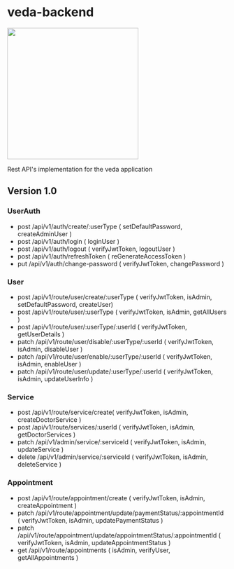 # veda-backend

<img src="https://qph.fs.quoracdn.net/main-qimg-5d2a45e5f6a3b88d7686aa13de992102"  width="300" />

Rest API's implementation for the veda application

## Version 1.0

### UserAuth

- post /api/v1/auth/create/:userType ( setDefaultPassword, createAdminUser )
- post /api/v1/auth/login ( loginUser )
- post /api/v1/auth/logout ( verifyJwtToken, logoutUser )
- post /api/v1/auth/refreshToken ( reGenerateAccessToken )
- put /api/v1/auth/change-password ( verifyJwtToken, changePassword )

### User

- post /api/v1/route/user/create/:userType ( verifyJwtToken, isAdmin, setDefaultPassword, createUser)
- post /api/v1/route/user/:userType ( verifyJwtToken, isAdmin, getAllUsers )
- post /api/v1/route/user/:userType/:userId ( verifyJwtToken, getUserDetails )
- patch /api/v1/route/user/disable/:userType/:userId ( verifyJwtToken, isAdmin, disableUser )
- patch /api/v1/route/user/enable/:userType/:userId ( verifyJwtToken, isAdmin, enableUser )
- patch /api/v1/route/user/update/:userType/:userId ( verifyJwtToken, isAdmin, updateUserInfo )

### Service

- post /api/v1/route/service/create( verifyJwtToken, isAdmin, createDoctorService )
- post /api/v1/route/services/:userId ( verifyJwtToken, isAdmin, getDoctorServices )
- patch /api/v1/admin/service/:serviceId ( verifyJwtToken, isAdmin, updateService )
- delete /api/v1/admin/service/:serviceId ( verifyJwtToken, isAdmin, deleteService )

### Appointment

- post /api/v1/route/appointment/create ( verifyJwtToken, isAdmin, createAppointment )
- patch /api/v1/route/appointment/update/paymentStatus/:appointmentId ( verifyJwtToken, isAdmin, updatePaymentStatus )
- patch /api/v1/route/appointment/update/appointmentStatus/:appointmentId ( verifyJwtToken, isAdmin, updateAppointmentStatus )
- get /api/v1/route/appointments ( isAdmin, verifyUser, getAllAppointments )

